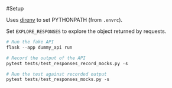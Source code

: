 #Setup

Uses [direnv](https://direnv.net/) to set PYTHONPATH (from `.envrc`).

Set `EXPLORE_RESPONSES` to explore the object returned by requests.

```py
# Run the fake API
flask --app dummy_api run

# Record the output of the API
pytest tests/test_responses_record_mocks.py -s

# Run the test against recorded output
pytest tests/test_responses_mocks.py -s
```
